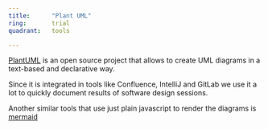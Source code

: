 ```yaml
---
title:      "Plant UML"
ring:       trial
quadrant:   tools

---
```


[PlantUML](https://plantuml.com/) is an open source project that allows to create UML diagrams in a text-based and declarative way.

Since it is integrated in tools like Confluence, IntelliJ and GitLab we use it a lot to quickly document results of software design sessions.

Another similar tools that use just plain javascript to render the diagrams is [mermaid](https://mermaid-js.github.io/mermaid/#/)